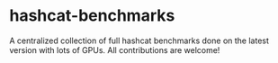 # hashcat-benchmarks
A centralized collection of full hashcat benchmarks done on the latest version with lots of GPUs. All contributions are welcome! 
